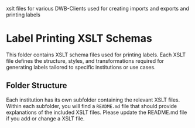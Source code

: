 xslt files for various DWB-Clients used for creating imports and exports and printing labels

# Label Printing XSLT Schemas
This folder contains XSLT schema files used for printing labels. Each XSLT file defines the structure, styles, and transformations required for generating labels tailored to specific institutions or use cases.
## Folder Structure
Each institution has its own subfolder containing the relevant XSLT files. Within each subfolder, you will find a `README.md` file that should provide explanations of the included XSLT files. Please update the README.md file if you add or change a XSLT file.

